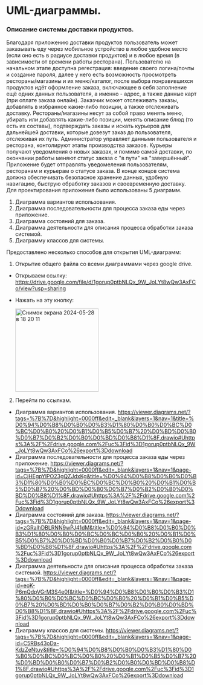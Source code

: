 # UML-диаграммы.

### Описание системы доставки продуктов.
  Благодаря приложению доставки продуктов пользователь может заказывать еду через мобильное устройство в любое удобное место (если оно есть в радиусе доставки продуктов) и в любое время (в зависимости от времени работы ресторана). Пользователю на начальном этапе доступна регестрация: введение своего логина/почты и создание пароля, далее у него есть возможность просмотреть рестораны/магазины и их меню/каталог, после выбора понравившихся продуктов идёт оформление заказа, включающее в себя заполнение ещё одних данных пользователя, а именно - адрес, а также данные карт (при оплате заказа онлайн). Заказчик может отслеживать заказы, добавлять в избранное какие-либо позиции, а также отслеживать доставку. Рестораны/магазины несут за собой право менять меню, убирать или добавлять какие-либо позиции, менять описание блюд (то есть их составы), подтверждать заказы и искать курьеров для дальнейшей доставки, которые довезут заказ до пользователя, отслеживая их путь. Администратор управляет данными пользователя и ресторана, контолируют этапы производства заказов. Курьеры получают уведомления о новых заказах, и помимо самой доставки, по окончании работы меняют статус заказа с "в пути" на "завершённый". Приложение будет отправлять уведомеления пользователям, ресторанам и курьерам о статусе заказа. В конце концов система должна обеспечивать безопасное хранение данных, удобную навигацию, быструю обработку заказов и своевременную доставку.
  Для проектирования приложения было использованы 5 диаграмм.
1. Диаграмма вариантов использования. 
2. Диаграмма последовательности для процесса заказа еды через приложение.
3. Диаграмма состояний для заказа.
4. Диаграмма деятельности для описания процесса обработки заказа системой.
5. Диаграмму классов для системы.

Предоставлено несколько способов для открытия UML-диаграмм:
1) Открытие общего файла со всеми диаграммами через google drive.
* Открываем ссылку: https://drive.google.com/file/d/1gorup0ptbNLQx_9W_JoLYt8wQw3AxFCo/view?usp=sharing
* Нажать на эту кнопку:
  
  <img width="220" alt="Снимок экрана 2024-05-28 в 18 20 11" src="https://github.com/Nickystm/project3/assets/167700874/e4a58245-c3a0-426b-b023-945fb0e3ebd8">
2) Перейти по ссылкам.
* Диаграмма вариантов использования. https://viewer.diagrams.net/?tags=%7B%7D&highlight=0000ff&edit=_blank&layers=1&nav=1&title=%D0%94%D0%B8%D0%B0%D0%B3%D1%80%D0%B0%D0%BC%D0%BC%D0%B0%20%D0%B1%D0%B5%D0%B7%20%D0%BD%D0%B0%D0%B7%D0%B2%D0%B0%D0%BD%D0%B8%D1%8F.drawio#Uhttps%3A%2F%2Fdrive.google.com%2Fuc%3Fid%3D1gorup0ptbNLQx_9W_JoLYt8wQw3AxFCo%26export%3Ddownload
* Диаграмма последовательности для процесса заказа еды через приложение. https://viewer.diagrams.net/?tags=%7B%7D&highlight=0000ff&edit=_blank&layers=1&nav=1&page-id=CjHEgpYlPO23gQZJdxKg&title=%D0%94%D0%B8%D0%B0%D0%B3%D1%80%D0%B0%D0%BC%D0%BC%D0%B0%20%D0%B1%D0%B5%D0%B7%20%D0%BD%D0%B0%D0%B7%D0%B2%D0%B0%D0%BD%D0%B8%D1%8F.drawio#Uhttps%3A%2F%2Fdrive.google.com%2Fuc%3Fid%3D1gorup0ptbNLQx_9W_JoLYt8wQw3AxFCo%26export%3Ddownload
* Диаграмма состояний для заказа. https://viewer.diagrams.net/?tags=%7B%7D&highlight=0000ff&edit=_blank&layers=1&nav=1&page-id=zGRalhDBLRNN9wPJ41dM&title=%D0%94%D0%B8%D0%B0%D0%B3%D1%80%D0%B0%D0%BC%D0%BC%D0%B0%20%D0%B1%D0%B5%D0%B7%20%D0%BD%D0%B0%D0%B7%D0%B2%D0%B0%D0%BD%D0%B8%D1%8F.drawio#Uhttps%3A%2F%2Fdrive.google.com%2Fuc%3Fid%3D1gorup0ptbNLQx_9W_JoLYt8wQw3AxFCo%26export%3Ddownload
* Диаграмма деятельности для описания процесса обработки заказа системой. https://viewer.diagrams.net/?tags=%7B%7D&highlight=0000ff&edit=_blank&layers=1&nav=1&page-id=eoK-P6mQdpVGrM3S4e0f&title=%D0%94%D0%B8%D0%B0%D0%B3%D1%80%D0%B0%D0%BC%D0%BC%D0%B0%20%D0%B1%D0%B5%D0%B7%20%D0%BD%D0%B0%D0%B7%D0%B2%D0%B0%D0%BD%D0%B8%D1%8F.drawio#Uhttps%3A%2F%2Fdrive.google.com%2Fuc%3Fid%3D1gorup0ptbNLQx_9W_JoLYt8wQw3AxFCo%26export%3Ddownload
* Диаграмму классов для системы. https://viewer.diagrams.net/?tags=%7B%7D&highlight=0000ff&edit=_blank&layers=1&nav=1&page-id=C5RBs43oDa-KdzZeNtuy&title=%D0%94%D0%B8%D0%B0%D0%B3%D1%80%D0%B0%D0%BC%D0%BC%D0%B0%20%D0%B1%D0%B5%D0%B7%20%D0%BD%D0%B0%D0%B7%D0%B2%D0%B0%D0%BD%D0%B8%D1%8F.drawio#Uhttps%3A%2F%2Fdrive.google.com%2Fuc%3Fid%3D1gorup0ptbNLQx_9W_JoLYt8wQw3AxFCo%26export%3Ddownload


